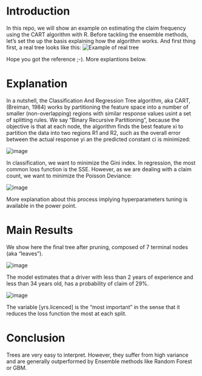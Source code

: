 # Introduction
In this repo, we will show an example on estimating the claim frequency using the CART algorithm with R. Before tackling the ensemble methods, let’s set the up the basis explaining how the algorithm works. And first thing first, a real tree looks like this:
![Example of real tree](https://github.com/william-tiritilli/Regression-Tree/assets/46381506/b24b829e-bdb7-4499-94ba-d08a22db9ea0)

Hope you got the reference ;-). More explantions below.

# Explanation
In a nutshell, the Classification And Regression Tree algorithm, aka CART, (Breiman, 1984) works by partitioning the feature space into a number of smaller (non-overlapping) regions with similar response values usint a set of splitting rules.
We say “Binary Recursive Partitioning”, because the objective is that at each node, the algorithm finds the best feature xi to partition the data into two regions R1 and R2, such as the overall error between the actual response yi an the predicted constant ci is minimized:

![image](https://github.com/william-tiritilli/Regression-Tree/assets/46381506/9fe1c59c-5b45-4ee4-96a5-41f936ee8033)

In classification, we want to minimize the Gini index. In regression, the most common loss function is the SSE. However, as we are dealing with a claim count, we want to minimize the Poisson Deviance:

![image](https://github.com/william-tiritilli/Regression-Tree/assets/46381506/3e5b3a54-35d9-49a0-a4b7-756f338198f6)

More explanation about this process implying hyperparameters tuning is available in the power point. 

# Main Results
We show here the final tree after pruning, composed of 7 terminal nodes (aka “leaves”).

![image](https://github.com/william-tiritilli/Regression-Tree/assets/46381506/f6da669b-0765-4845-941c-a5d875c042ab)

The model estimates that a driver with less than 2 years of experience and less than 34 years old, has a probability of claim of 29%.

![image](https://github.com/william-tiritilli/Regression-Tree/assets/46381506/037d654e-4953-441f-be75-d9deb0325424)

The variable [yrs.licenced] is the “most important” in the sense that it reduces the loss function the most at each split.

# Conclusion
Trees are very easy to interpret. However, they suffer from high variance and are generally outperformed by Ensemble methods like Random Forest or GBM. 






